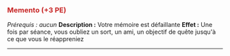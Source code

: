 ### <span style="color:rgb(200, 40, 40)">Memento (+3 PE)</span>
*Prérequis : aucun*
**Description :** Votre mémoire est défaillante
**Effet :** Une fois par séance, vous oubliez un sort, un ami, un objectif de quête jusqu'à ce que vous le réappreniez

---